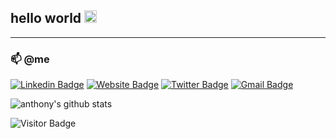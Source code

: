 ## hello world <img src="https://raw.githubusercontent.com/brignano/brignano/master/wave.gif" width="20px">


---

### 📫 @me


[![Linkedin Badge](https://img.shields.io/badge/-brignano-blue?style=flat-square&logo=Linkedin&logoColor=white&link=https://www.linkedin.com/in/brignano/)](https://www.linkedin.com/in/brignano/)
[![Website Badge](https://img.shields.io/badge/-@brignano-grey?style=flat-square&labelColor=grey&logo=google-chrome&link=https://brignano.io)](https://brignano.io)
[![Twitter Badge](https://img.shields.io/badge/-brignano-1DA1F2?style=flat-square&logo=twitter&logoColor=white&link=https://instagram.com/bri/)](https://instagram.com/kanna6501)
[![Gmail Badge](https://img.shields.io/badge/-anthonybrignano@gmail.com-c14438?style=flat-square&logo=Gmail&logoColor=white&link=mailto:anthonybrignano@gmail.com)](mailto:anthonybrignano@gmail.com)

![anthony's github stats](https://github-readme-stats.vercel.app/api?username=brignano&count_private=true&hide_title=true)  


![Visitor Badge](https://visitor-badge.laobi.icu/badge?page_id=brignano.brignano)
